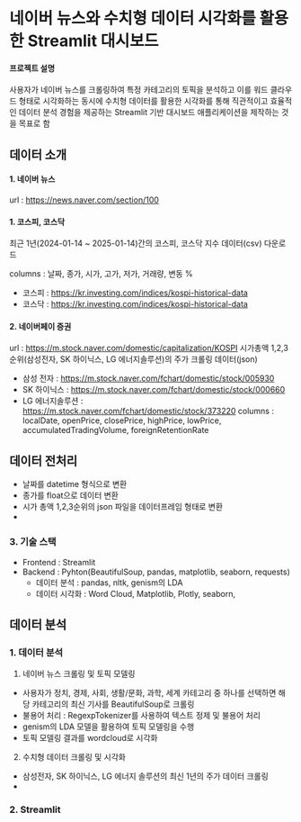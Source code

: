 # 네이버 뉴스와 수치형 데이터 시각화를 활용한 Streamlit 대시보드
#### 프로젝트 설명
사용자가 네이버 뉴스를 크롤링하여 특정 카테고리의 토픽을 분석하고 이를 워드 클라우드 형태로 시각화하는 동시에 수치형 데이터를 활용한 시각화를 통해 직관적이고 효율적인 데이터 분석 경험을 제공하는 Streamlit 기반 대시보드 애플리케이션을 제작하는 것을 목표로 함

## 데이터 소개
#### 1. 네이버 뉴스
url : https://news.naver.com/section/100
#### 1. 코스피, 코스닥
최근 1년(2024-01-14 ~ 2025-01-14)간의 코스피, 코스닥 지수 데이터(csv) 다운로드

columns : 날짜, 종가, 시가, 고가, 저가, 거래량, 변동 %
- 코스피 : https://kr.investing.com/indices/kospi-historical-data
- 코스닥 : https://kr.investing.com/indices/kospi-historical-data
  
#### 2. 네이버페이 증권
url : https://m.stock.naver.com/domestic/capitalization/KOSPI
시가총액 1,2,3순위(삼성전자, SK 하이닉스, LG 에너지솔루션)의 주가 크롤링 데이터(json)
- 삼성 전자 : https://m.stock.naver.com/fchart/domestic/stock/005930
- SK 하이닉스 : https://m.stock.naver.com/fchart/domestic/stock/000660
- LG 에너지솔루션 : https://m.stock.naver.com/fchart/domestic/stock/373220
columns : localDate, openPrice, closePrice, highPrice, lowPrice, accumulatedTradingVolume, foreignRetentionRate

## 데이터 전처리
- 날짜를 datetime 형식으로 변환
- 종가를 float으로 데이터 변환
- 시가 총액 1,2,3순위의 json 파일을 데이터프레임 형태로 변환
- 

### 3. 기술 스택
- Frontend : Streamlit
- Backend : Pyhton(BeautifulSoup, pandas, matplotlib, seaborn, requests)
  - 데이터 분석 : pandas, nltk, genism의 LDA
  - 데이터 시각화 : Word Cloud, Matplotlib, Plotly, seaborn, 


## 데이터 분석
### 1. 데이터 분석
1) 네이버 뉴스 크롤링 및 토픽 모델링
- 사용자가 정치, 경제, 사회, 생활/문화, 과학, 세계 카테고리 중 하나를 선택하면 해당 카테고리의 최신 기사를 BeautifulSoup로 크롤링
- 불용어 처리 : RegexpTokenizer를 사용하여 텍스트 정제 및 불용어 처리
- genism의 LDA 모델을 활용하여 토픽 모델링을 수행
- 토픽 모델링 결과를 wordcloud로 시각화
2) 수치형 데이터 크롤링 및 시각화
- 삼성전자, SK 하이닉스, LG 에너지 솔루션의 최신 1년의 주가 데이터 크롤링
- 
### 2. Streamlit



